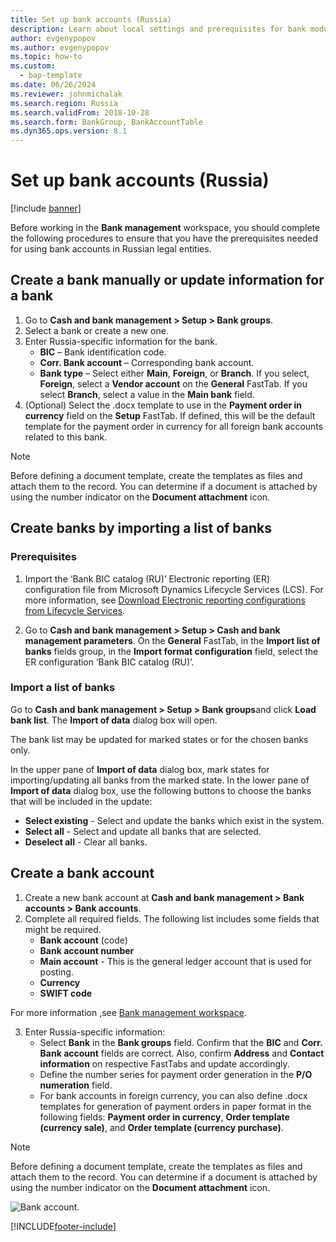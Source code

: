 ```yaml
---
title: Set up bank accounts (Russia)
description: Learn about local settings and prerequisites for bank modules for Russia, including a process for creating a bank manually or updating information for a bank.
author: evgenypopov
ms.author: evgenypopov
ms.topic: how-to
ms.custom: 
  - bap-template
ms.date: 06/26/2024
ms.reviewer: johnmichalak
ms.search.region: Russia
ms.search.validFrom: 2018-10-28
ms.search.form: BankGroup, BankAccountTable
ms.dyn365.ops.version: 8.1
---
```


# Set up bank accounts (Russia)

[!include [banner](../../includes/banner.md)]

Before working in the **Bank management** workspace, you should complete the following procedures to ensure that you have the prerequisites needed for using bank accounts in Russian legal entities.

## Create a bank manually or update information for a bank

1. Go to **Cash and bank management > Setup > Bank groups**.
2. Select a bank or create a new one. 
2. Enter Russia-specific information for the bank.  
   - **BIC** – Bank identification code. 
   - **Corr. Bank account** – Corresponding bank account.
   - **Bank type** – Select either **Main**, **Foreign**, or **Branch**. If you select, **Foreign**, select a **Vendor account** on the **General** FastTab. If you select **Branch**, select a value in the **Main bank** field.
3. (Optional) Select the .docx template to use in the **Payment order in currency** field on the **Setup** FastTab. If defined, this will be the default template for the payment order in currency for all foreign bank accounts related to this bank.

> [!NOTE]
> Before defining a document template, create the templates as files and attach them to the record. You can determine if a document is attached by using the number indicator on the **Document attachment** icon.


## Create banks by importing a list of banks

### Prerequisites

1.	Import the ‘Bank BIC catalog (RU)’ Electronic reporting (ER) configuration file from Microsoft Dynamics Lifecycle Services (LCS).
For more information, see [Download Electronic reporting configurations from Lifecycle Services](../../../fin-ops-core/dev-itpro/analytics/download-electronic-reporting-configuration-lcs.md).

2. Go to **Cash and bank management > Setup > Cash and bank management parameters**. On the **General** FastTab, in the **Import list of banks** fields group, in the **Import format configuration** field, select the ER configuration ‘Bank BIC catalog (RU)’.


### Import a list of banks

Go to **Cash and bank management > Setup > Bank groups**and click **Load bank list**. The **Import of data** dialog box will open.

The bank list may be updated for marked states or for the chosen banks only.

In the upper pane of **Import of data** dialog box, mark states for importing/updating all banks from the marked state.
In the lower pane of **Import of data** dialog box, use the following buttons to choose the banks that will be included in the update:
  - **Select existing** - Select and update the banks which exist in the system.
  - **Select all** - Select and update all banks that are selected.
  - **Deselect all** - Clear all banks. 

## Create a bank account

1. Create a new bank account at **Cash and bank management > Bank accounts > Bank accounts**.
2. Complete all required fields. The following list includes some fields that might be required. 
    - **Bank account** (code)
    - **Bank account number**
    - **Main account** - This is the general ledger account that is used for posting.
    - **Currency**
    - **SWIFT code** 

  For more information ,see [Bank management workspace](../../cash-bank-management/bank-management-workspace.md).

3. Enter Russia-specific information: 
    - Select **Bank** in the **Bank groups** field. Confirm that the **BIC** and **Corr. Bank account** fields are correct. Also, confirm **Address** and **Contact information** on respective FastTabs and update accordingly.
    - Define the number series for payment order generation in the **P/O numeration** field.
    - For bank accounts in foreign currency, you can also define .docx templates for generation of payment orders in paper format in the following fields: **Payment order in currency**, **Order template (currency sale)**, and **Order template (currency purchase)**. 

> [!NOTE]
> Before defining a document template, create the templates as files and attach them to the record. You can determine if a document is attached by using the number indicator on the **Document attachment** icon.

![Bank account.](../media/rus-bank-account.jpg)


[!INCLUDE[footer-include](../../../includes/footer-banner.md)]

